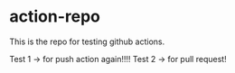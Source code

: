 # action-repo

This is the repo for testing github actions.

Test 1 -> for push action again!!!!
Test 2 -> for pull request!
